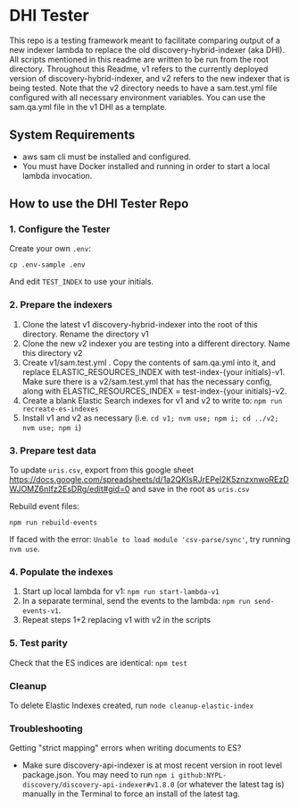 # DHI Tester

This repo is a testing framework meant to facilitate comparing output of a new indexer lambda to replace the old discovery-hybrid-indexer (aka DHI). All scripts mentioned in this readme are written to be run from the root directory. Throughout this Readme, v1 refers to the currently deployed version of discovery-hybrid-indexer, and v2 refers to the new indexer that is being tested. Note that the v2 directory needs to have a sam.test.yml file configured with all necessary environment variables. You can use the sam.qa.yml file in the v1 DHI as a template. 

## System Requirements

- aws sam cli must be installed and configured.
- You must have Docker installed and running in order to start a local lambda invocation.

## How to use the DHI Tester Repo

### 1. Configure the Tester

Create your own `.env`:

```
cp .env-sample .env
```

And edit `TEST_INDEX` to use your initials.

### 2. Prepare the indexers

1. Clone the latest v1 discovery-hybrid-indexer into the root of this directory. Rename the directory v1
2. Clone the new v2 indexer you are testing into a different directory. Name this directory v2
3. Create v1/sam.test.yml . Copy the contents of sam.qa.yml into it, and replace ELASTIC_RESOURCES_INDEX with test-index-{your initials}-v1. Make sure there is a v2/sam.test.yml that has the necessary config, along with ELASTIC_RESOURCES_INDEX = test-index-{your initials}-v2.
4. Create a blank Elastic Search indexes for v1 and v2 to write to: `npm run recreate-es-indexes`
5. Install v1 and v2 as necessary (i.e. `cd v1; nvm use; npm i; cd ../v2; nvm use; npm i`)

### 3. Prepare test data

To update `uris.csv`, export from this google sheet https://docs.google.com/spreadsheets/d/1a2QKIsRJrEPel2K5znzxnwoREzDWJOMZ6nIfz2EsDRg/edit#gid=0 and save in the root as `uris.csv`

Rebuild event files:

`npm run rebuild-events`

If faced with the error: `Unable to load module 'csv-parse/sync'`, try running `nvm use`.

### 4. Populate the indexes

1. Start up local lambda for v1: `npm run start-lambda-v1`
2. In a separate terminal, send the events to the lambda: `npm run send-events-v1`. 
3. Repeat steps 1+2 replacing v1 with v2 in the scripts

### 5. Test parity

Check that the ES indices are identical: `npm test`

### Cleanup

To delete Elastic Indexes created, run `node cleanup-elastic-index`

### Troubleshooting

Getting "strict mapping" errors when writing documents to ES?
- Make sure discovery-api-indexer is at most recent version in root level package.json. You may need to run `npm i github:NYPL-discovery/discovery-api-indexer#v1.8.0` (or whatever the latest tag is) manually in the Terminal to force an install of the latest tag.
